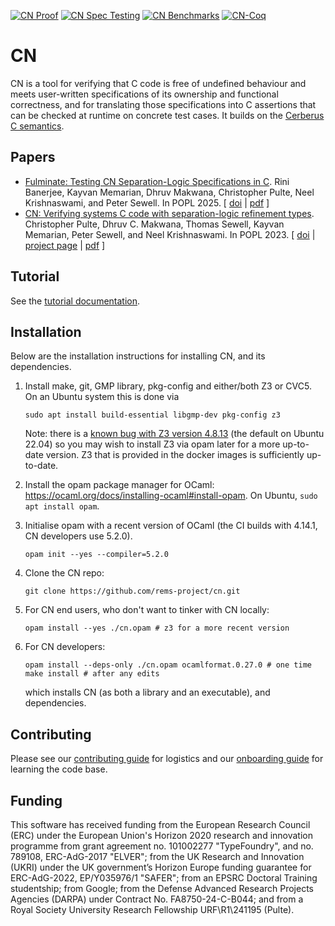 [![CN Proof](https://github.com/rems-project/cn/actions/workflows/ci-cn.yml/badge.svg)](https://github.com/rems-project/cn/actions/workflows/ci-cn.yml)
[![CN Spec Testing](https://github.com/rems-project/cn/actions/workflows/ci-cn-spec-testing.yml/badge.svg)](https://github.com/rems-project/cn/actions/workflows/ci-cn-spec-testing.yml)
[![CN Benchmarks](https://github.com/rems-project/cn/actions/workflows/ci-cn-bench.yml/badge.svg)](https://github.com/rems-project/cn/actions/workflows/ci-cn-bench.yml)
[![CN-Coq](https://github.com/rems-project/cn/actions/workflows/ci-cn-coq.yml/badge.svg)](https://github.com/rems-project/cn/actions/workflows/ci-cn-coq.yml)



# CN

CN is a tool for verifying that C code is free of undefined behaviour and meets
user-written specifications of its ownership and functional correctness, and for translating those specifications into
C assertions that can be checked at runtime on concrete test cases.
It builds on the [Cerberus C semantics](https://github.com/rems-project/cerberus).

## Papers


<ul>

<li> <a name="fulminate-popl2025"></a> 
   <a href="http://www.cl.cam.ac.uk/users/pes20/cn-testing-popl2025.pdf">Fulminate: Testing CN Separation-Logic Specifications in C</a>.
 Rini Banerjee, Kayvan Memarian, Dhruv Makwana, Christopher Pulte, Neel Krishnaswami, and Peter Sewell.
 In POPL 2025.
[
<a href="http://dx.doi.org/10.1145/3704879">doi</a>&nbsp;| 
<a href="http://www.cl.cam.ac.uk/users/pes20/cn-testing-popl2025.pdf">pdf</a> 
]
</li>


<li>
<a name="2023-popl-cn"></a>
<a href="http://www.cl.cam.ac.uk/users/pes20/cn-draft.pdf">CN: Verifying systems C code with separation-logic refinement types</a>.
 Christopher Pulte, Dhruv&nbsp;C. Makwana, Thomas Sewell, Kayvan Memarian, Peter Sewell, and Neel Krishnaswami.
 In POPL 2023.
[
<a href="http://dx.doi.org/10.1145/3571194">doi</a>&nbsp;| 
<a href="https://www.cl.cam.ac.uk/~cp526/popl23.html">project page</a>&nbsp;| 
<a href="http://www.cl.cam.ac.uk/users/pes20/cn-draft.pdf">pdf</a>
]
</li>
</ul>

## Tutorial

See the [tutorial documentation](https://rems-project.github.io/cn-tutorial/).

## Installation

Below are the installation instructions for installing CN,
and its dependencies.


1. Install make, git, GMP library, pkg-config and either/both Z3 or CVC5.
   On an Ubuntu system this is done via
   ```
   sudo apt install build-essential libgmp-dev pkg-config z3
   ```
   Note: there is a [known bug with Z3 version
   4.8.13](https://github.com/rems-project/cerberus/issues/663) (the default on
   Ubuntu 22.04) so you may wish to install Z3 via opam later for a more
   up-to-date version. Z3 that is provided in the docker images is sufficiently up-to-date.

2. Install the opam package manager for OCaml:
   https://ocaml.org/docs/installing-ocaml#install-opam.
   On Ubuntu, `sudo apt install opam`.

3. Initialise opam with a recent version of OCaml (the CI builds with 4.14.1,
   CN developers use 5.2.0).
   ```
   opam init --yes --compiler=5.2.0
   ````

4. Clone the CN repo:
   ```
   git clone https://github.com/rems-project/cn.git
   ```

5. For CN end users, who don't want to tinker with CN locally:
   ```
   opam install --yes ./cn.opam # z3 for a more recent version
   ```

6. For CN developers:
   ```
   opam install --deps-only ./cn.opam ocamlformat.0.27.0 # one time
   make install # after any edits
   ```
   which installs CN (as both a library and an executable), and
   dependencies.

## Contributing

Please see our [contributing
guide](https://github.com/rems-project/cn/blob/main/doc/CONTRIBUTING.md)
for logistics and our [onboarding
guide](https://github.com/rems-project/cn/blob/main/doc/ONBOARDING.md)
for learning the code base.


## Funding

This software has received funding from the European Research Council
(ERC) under the European Union's Horizon 2020 research and innovation
programme from grant agreement no. 101002277 "TypeFoundry", and no. 789108,
ERC-AdG-2017 "ELVER"; from the UK Research and Innovation (UKRI) under the
UK government’s Horizon Europe funding guarantee for ERC-AdG-2022,
EP/Y035976/1 "SAFER"; from an EPSRC Doctoral Training studentship;
from Google; from the Defense Advanced Research Projects Agencies (DARPA) 
under Contract No. FA8750-24-C-B044; and from a Royal Society University 
Research Fellowship URF\R1\241195 (Pulte).